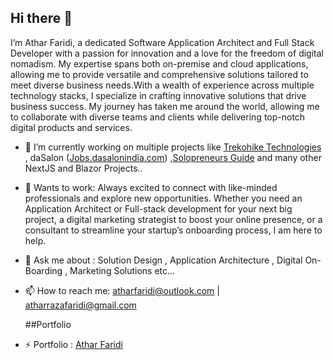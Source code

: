 ## Hi there 👋
I’m Athar Faridi, a dedicated Software Application Architect and Full Stack Developer with a passion for innovation and a love for the freedom of digital nomadism. My expertise spans both on-premise and cloud applications, allowing me to provide versatile and comprehensive solutions tailored to meet diverse business needs.With a wealth of experience across multiple technology stacks, I specialize in crafting innovative solutions that drive business success. My journey has taken me around the world, allowing me to collaborate with diverse teams and clients while delivering top-notch digital products and services.

- 🔭 I’m currently working on multiple projects like <a href="https://trekohike.tech" target="_blank">Trekohike Technologies</a> , daSalon (<a href="https://jobs.dasalonindia.com" target="_blank">Jobs.dasalonindia.com</a>) ,<a href="https://solopreneursguide.com" target="_blank">Solopreneurs Guide</a>  and many other NextJS and Blazor Projects..
- 🤝 Wants to work: Always excited to connect with like-minded professionals and explore new opportunities. Whether you need an Application Architect or Full-stack development for your next big project, a digital marketing strategist to boost your online presence, or a consultant to streamline your startup’s onboarding process, I am here to help.
  
- 💬 Ask me about : Solution Design , Application Architecture , Digital On-Boarding , Marketing Solutions etc...
- 📫 How to reach me: atharfaridi@outlook.com | atharrazafaridi@gmail.com

  ##Portfolio
  
- ⚡ Portfolio : <a href="https://atharfaridi.com" target="_blank">Athar Faridi </a>


<!--
**atharefaridi/atharefaridi** is a ✨ _special_ ✨ repository because its `README.md` (this file) appears on your GitHub profile.
About Me 😄
🎓 Formal Education: Senior year student of Telecommunication Engineering at NED University, Karachi, Pakistan.

🤝 Wants to work: I’m available for freelance work.

📝 Share Knowledge: I regularly write articles on my Blog site.

📫 How to reach me: You can contact me at syedamahamfahim@gmail.com.

Read My Lastest Blog 📚


Profiles
https://www.syedamaham.dev/profiles

Here are some ideas to get you started:

- 🔭 I’m currently working on ...
- 🌱 I’m currently learning ...
- 👯 I’m looking to collaborate on ...
- 🤔 I’m looking for help with ...
- 💬 Ask me about ...
- 📫 How to reach me: ...
- 😄 Pronouns: ...
- ⚡ Fun fact: ...
-->
